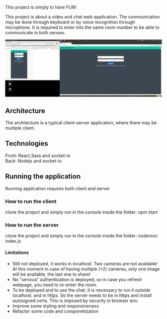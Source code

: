 This project is simply to have FUN!

This project is about a video and chat web-application. 
The communication may be done through keyboard or by voice recognition through microphone.
It is required to enter into the same room number to be able to communicate in both senses.

![Alt Text](./src/staticsources/video.gif)


## Architecture

The architecture is a typical client-server application, where there may be multiple client.

## Technologies

Front: React,Sass and socket-io  
Back: Nodejs and socket-io

## Running the application

Running application requires both client and server

### How to run the client

clone the project and simply run in the console inside the folder: npm start

### How to run the server

clone the project and simply run in the console inside the folder: nodemon index.js


#### Limitations

- Still not deployed, it works in localhost. Two cameras are not available! At this moment in case of having multiple (+2) cameras, only one image will be available, the last one to share!
- No "serious" authentication is deployed, so in case you refresh webpage, you need to re-enter the room.
- To be deployed and to use the chat, it is necessary to run it outside localhost, and in https. So the server needs to be in https and install autosigned certs. This is imposed by security in browser env.
- Improve some styling and responsiveness
- Refactor some code and componetization
